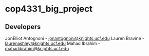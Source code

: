 # cop4331_big_project


## Developers
JonElliot Antognoni - jonantognoni@knights.ucf.edu
Lauren Bravine - laurenashley@knights.ucf.edu
Mahad Ibrahim - mahadibrahim@knights.ucf.edu
